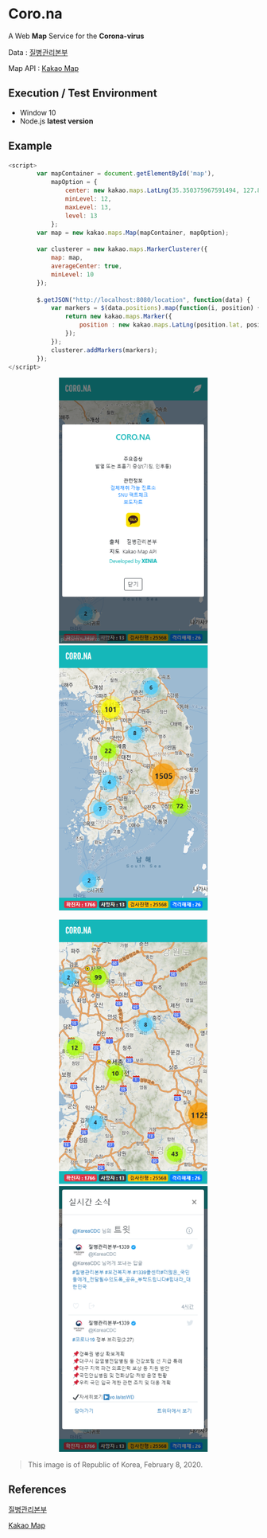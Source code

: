 # Coro.na

A Web **Map** Service for the **Corona-virus**

Data : [질병관리본부](http://www.cdc.go.kr/index.es?sid=a2)

Map API : [Kakao Map](http://apis.map.kakao.com/)

## Execution / Test Environment

- Window 10
- Node.js **latest version**

## Example

```javascript
<script>
        var mapContainer = document.getElementById('map'),
            mapOption = { 
                center: new kakao.maps.LatLng(35.350375967591494, 127.86952137759117),
                minLevel: 12,
                maxLevel: 13,
                level: 13
            };
        var map = new kakao.maps.Map(mapContainer, mapOption); 

        var clusterer = new kakao.maps.MarkerClusterer({
            map: map,
            averageCenter: true, 
            minLevel: 10
        });
    
        $.getJSON("http://localhost:8080/location", function(data) {
            var markers = $(data.positions).map(function(i, position) {
                return new kakao.maps.Marker({
                    position : new kakao.maps.LatLng(position.lat, position.lng)
                });
            });
            clusterer.addMarkers(markers);
        });  
</script>
```

<p align=center>
  <img width="300px" src="https://github.com/Xenia101/Coro.na/blob/master/img/img4.PNG?raw=true">
  <img width="300px" src="https://github.com/Xenia101/Coro.na/blob/master/img/image.PNG?raw=true">
</p>


<p align=center>
  <img width="300px" src="https://github.com/Xenia101/Coro.na/blob/master/img/img2.PNG?raw=true">
  <img width="300px"src="https://github.com/Xenia101/Coro.na/blob/master/img/img3.PNG?raw=true">
</p>

> This image is of Republic of Korea, February 8, 2020.

## References

[질병관리본부](http://www.cdc.go.kr/index.es?sid=a2)

[Kakao Map](http://apis.map.kakao.com/)
